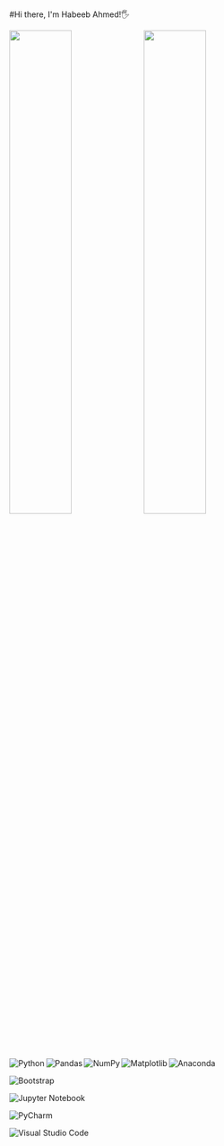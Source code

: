 #Hi there, I'm Habeeb Ahmed!🖐

<img align="left" width="47%" src="https://github-readme-stats.vercel.app/api?username=habeebahmed1&show_icons=true&theme=radical">
<img align="left" width="47%" src="https://github-readme-stats.vercel.app/api/top-langs/?username=habeebahmed1&layout=compact">

<img align="left" alt="Python" src="https://img.shields.io/badge/python-3670A0?style=for-the-badge&logo=python&logoColor=ffdd54" />
<img align="left" alt="Pandas" src="https://img.shields.io/badge/pandas-%23150458.svg?style=for-the-badge&logo=pandas&logoColor=white" />
<img align="left" alt="NumPy" src="https://img.shields.io/badge/numpy-%23013243.svg?style=for-the-badge&logo=numpy&logoColor=white" />
<img align="left" alt="Matplotlib" src="https://img.shields.io/badge/Matplotlib-%23ffffff.svg?style=for-the-badge&logo=Matplotlib&logoColor=black" />











![Anaconda](https://img.shields.io/badge/Anaconda-%2344A833.svg?style=for-the-badge&logo=anaconda&logoColor=white&align="left")

![Bootstrap](https://img.shields.io/badge/bootstrap-%238511FA.svg?style=for-the-badge&logo=bootstrap&logoColor=white)

![Jupyter Notebook](https://img.shields.io/badge/jupyter-%23FA0F00.svg?style=for-the-badge&logo=jupyter&logoColor=white)

![PyCharm](https://img.shields.io/badge/pycharm-143?style=for-the-badge&logo=pycharm&logoColor=black&color=black&labelColor=green)

![Visual Studio Code](https://img.shields.io/badge/Visual%20Studio%20Code-0078d7.svg?style=for-the-badge&logo=visual-studio-code&logoColor=white)





